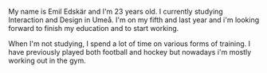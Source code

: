 My name is Emil Edskär and I'm 23 years old. I currently studying Interaction and Design in Umeå. I'm on my fifth and last year and i'm looking forward to finish my education and to start working.

When I'm not studying, I spend a lot of time on various forms of training. I have previously played both football and hockey but nowadays i'm mostly working out in the gym.
